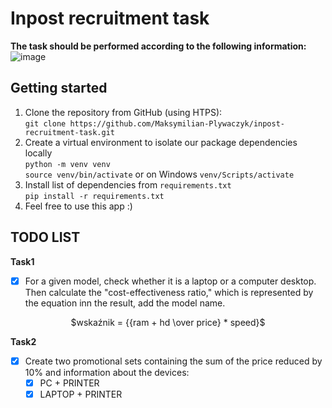 # Inpost recruitment task

**The task should be performed according to the following information:** \
![image](https://github.com/Maksymilian-Plywaczyk/inpost-recruitment-task/assets/65869609/d0a72f31-8ed3-44fe-8dd6-ac27a9c99a10)

## Getting started
 1. Clone the repository from GitHub (using HTPS):\
	`git clone https://github.com/Maksymilian-Plywaczyk/inpost-recruitment-task.git`
 2. Create a virtual environment to isolate our package dependencies locally\
	 `python -m venv venv`\
	 `source venv/bin/activate` or on Windows `venv/Scripts/activate`
 3. Install list of dependencies from `requirements.txt`\
	`pip install -r requirements.txt`
 4. Feel free to use this app :)

## TODO LIST
**Task1**
 - [x] For a given model, check whether it is a laptop or a computer
desktop. Then calculate the "cost-effectiveness ratio," which
is represented by the equation inn the result, add the model name.
<p align="center">
$wskaźnik = {{ram + hd \over price} * speed}$
</p>

 **Task2**
 - [x] Create two promotional sets containing the sum of the price reduced by 10%
and information about the devices:
    - [x] PC + PRINTER
    - [x] LAPTOP + PRINTER
